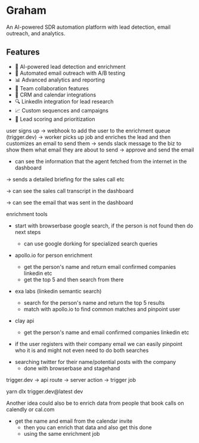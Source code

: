 # Graham

An AI-powered SDR automation platform with lead detection, email outreach, and analytics.

## Features

- 🤖 AI-powered lead detection and enrichment
- 📧 Automated email outreach with A/B testing
- 📊 Advanced analytics and reporting
- 👥 Team collaboration features
- 🔄 CRM and calendar integrations
- 🔍 LinkedIn integration for lead research
- 📈 Custom sequences and campaigns
- 🎯 Lead scoring and prioritization


user signs up -> webhook to add the user to the enrichment queue (trigger.dev) -> worker picks up job and enriches the lead and then customizes an email to send them -> sends slack message to the biz to show them what email they are about to send -> approve and send the email

- can see the information that the agent fetched from the internet in the dashboard 

-> sends a detailed briefing for the sales call etc

-> can see the sales call transcript in the dashboard

-> can see the email that was sent in the dashboard


enrichment tools
- start with browserbase google search, if the person is not found then do next steps
    - can use google dorking for specialized search queries 

- apollo.io for person enrichment
    - get the person's name and return email confirmed companies linkedin etc
    - get the top 5 and then search from there

- exa labs (linkedin semantic search)
    - search for the person's name and return the top 5 results
    - match with apollo.io to find common matches and pinpoint user 

- clay api
    - get the person's name and email confirmed companies linkedin etc

* if the user registers with their company email we can easily pinpoint who it is and might not even need to do both searches

- searching twitter for their name/potential posts with the company 
    - done with browserbase and stagehand

trigger.dev
-> api route -> server action -> trigger job

yarn dlx trigger.dev@latest dev


Another idea could also be to enrich data from people that book calls on calendly or cal.com

- get the name and email from the calendar invite
    - then you can enrich that data and also get this done 
    - using the same enrichment job